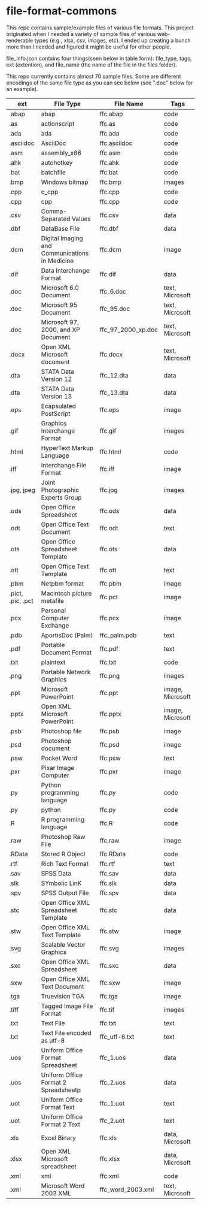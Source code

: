 # file-format-commons
This repo contains sample/example files of various file formats. This project originated when I needed a variety of sample files of various web-renderable types (e.g., xlsx, csv, images, etc). I ended up creating a bunch more than I needed and figured it might be useful for other people.

file_info.json contains four things(seen below in table form): 
    file_type, tags, ext (extention), and file_name (the name of the file in the files folder).

This repo currently contains almost 70 sample files. Some are different encodings of the same file type as you can see below (see ".doc" below for an example).

| ext  | File Type              | File Name            |  Tags        |
|------|--------------------------|-------------------|-------------|
| .abap | abap | ffc.abap | code |
| .as | actionscript | ffc.as | code |
| .ada | ada | ffc.ada | code |
| .asciidoc | AsciiDoc | ffc.asciidoc | code |
| .asm | assembly_x86 | ffc.asm | code |
| .ahk | autohotkey | ffc.ahk | code |
| .bat | batchfile | ffc.bat | code |
| .bmp | Windows bitmap | ffc.bmp | images |
| .cpp | c_cpp | ffc.cpp | code |
| .cpp | cpp | ffc.cpp | code |
| .csv | Comma-Separated Values | ffc.csv | data |
| .dbf | DataBase File | ffc.dbf | data |
| .dcm | Digital Imaging and Communications in Medicine | ffc.dcm | image |
| .dif | Data Interchange Format | ffc.dif | data |
| .doc | Microsoft 6.0 Document | ffc_6.doc | text, Microsoft |
| .doc | Microsoft 95 Document | ffc_95.doc | text, Microsoft |
| .doc | Microsoft 97, 2000, and XP Document | ffc_97_2000_xp.doc | text, Microsoft |
| .docx | Open XML Microsoft document | ffc.docx | text, Microsoft |
| .dta | STATA Data Version 12 | ffc_12.dta | data |
| .dta | STATA Data Version 13 | ffc_13.dta | data |
| .eps | Ecapsulated PostScript | ffc.eps | image |
| .gif | Graphics Interchange Format | ffc.gif | images |
| .html | HyperText Markup Language | ffc.html | code |
| .iff | Interchange File Format | ffc.iff | image |
| .jpg, jpeg | Joint Photographic Experts Group | ffc.jpg | images |
| .ods | Open Office Spreadsheet | ffc.ods | data |
| .odt | Open Office Text Document | ffc.odt | text |
| .ots | Open Office Spreadsheet Template | ffc.ots | data |
| .ott | Open Office Text Template | ffc.ott | text |
| .pbm | Netpbm format | ffc.pbm | image |
| .pict, .pic, .pct | Macintosh picture metafile | ffc.pct | image |
| .pcx | Personal Computer Exchange | ffc.pcx | image |
| .pdb | AportisDoc (Palm) | ffc_palm.pdb | text |
| .pdf | Portable Document Format | ffc.pdf | text |
| .txt | plaintext | ffc.txt | code |
| .png | Portable Network Graphics | ffc.png | images |
| .ppt | Microsoft PowerPoint | ffc.ppt | image, Microsoft |
| .pptx | Open XML Microsoft PowerPoint | ffc.pptx | image, Microsoft |
| .psb | Photoshop file | ffc.psb | image |
| .psd | Photoshop document | ffc.psd | image |
| .psw | Pocket Word | ffc.psw | text |
| .pxr | Pixar Image Computer | ffc.pxr | image |
| .py | Python programming language | ffc.py | code |
| .py | python | ffc.py | code |
| .R | R programming language | ffc.R | code |
| .raw | Photoshop Raw File | ffc.raw | image |
| .RData | Stored R Object | ffc.RData | code |
| .rtf | Rich Text Format | ffc.rtf | text |
| .sav | SPSS Data | ffc.sav | data |
| .slk | SYmbolic LinK | ffc.slk | data |
| .spv | SPSS Output File | ffc.spv | data |
| .stc | Open Office XML Spreadsheet Template | ffc.stc | data |
| .stw | Open Office XML Text Template | ffc.stw | image |
| .svg | Scalable Vector Graphics | ffc.svg | images |
| .sxc | Open Office XML Spreadsheet | ffc.sxc | data |
| .sxw | Open Office XML Text Document | ffc.sxw | image |
| .tga | Truevision TGA | ffc.tga | image |
| .tiff | Tagged Image File Format | ffc.tif | images |
| .txt | Text File | ffc.txt | text |
| .txt | Text File encoded as utf-8 | ffc_utf-8.txt | text |
| .uos | Uniform Office Format Spreadsheet | ffc_1.uos | data |
| .uos | Uniform Office Format 2 Spreadsheetp | ffc_2.uos | data |
| .uot | Uniform Office Format Text | ffc_1.uot | text |
| .uot | Uniform Office Format 2 Text | ffc_2.uot | text |
| .xls | Excel Binary | ffc.xls | data, Microsoft |
| .xlsx | Open XML Microsoft spreadsheet | ffc.xlsx | data, Microsoft |
| .xml | xml | ffc.xml | code |
| .xml | Microsoft Word 2003 XML | ffc_word_2003.xml | text, Microsoft |
